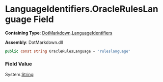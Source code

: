 # LanguageIdentifiers\.OracleRulesLanguage Field

**Containing Type**: [DotMarkdown](../../README.md)\.[LanguageIdentifiers](../README.md)

**Assembly**: DotMarkdown\.dll

```csharp
public const string OracleRulesLanguage = "ruleslanguage"
```

### Field Value

System\.[String](https://docs.microsoft.com/en-us/dotnet/api/system.string)